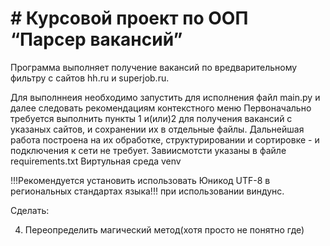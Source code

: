 # # Курсовой проект по ООП “Парсер вакансий”

Программа выполняет получение вакансий по вредварительному фильтру с сайтов hh.ru и superjob.ru.

Для выполннеия необходимо запустить для исполнения файл main.py и далее следовать рекомендациям контекстного меню
Первоначально требуется выполнить пункты 1 и(или)2 для получения вакансий с указаных сайтов, и сохранении их в отдельные файлы. Дальнейшая работа построена на их 
обработке, структурировании и сортировке - и подключения к сети не требует.
Завиисмотсти указаны в файле requirements.txt
Виртульная среда venv



!!!Рекомендуется установить использовать Юникод UTF-8 в региональных стандартах языка!!! при использовании виндунс. 


Сделать:



4. Переопределить магический метод(хотя просто не понятно где)

